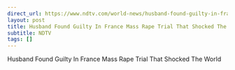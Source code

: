 ```yaml
---
direct_url: https://www.ndtv.com/world-news/husband-found-guilty-in-france-mass-rape-trial-that-shocked-the-world-7284600
layout: post
title: Husband Found Guilty In France Mass Rape Trial That Shocked The World
subtitle: NDTV
tags: []
---
```


Husband Found Guilty In France Mass Rape Trial That Shocked The World
